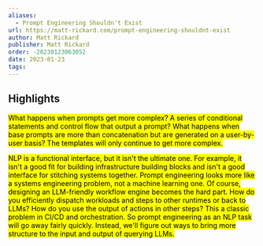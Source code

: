 ```yaml
---
aliases:
  - Prompt Engineering Shouldn't Exist
url: https://matt-rickard.com/prompt-engineering-shouldnt-exist
author: Matt Rickard
publisher: Matt Rickard
order: -20230123063052
date: 2023-01-23
tags:
---
```


## Highlights
<mark>What happens when prompts get more complex? A series of conditional statements and control flow that output a prompt? What happens when base prompts are more than concatenation but are generated on a user-by-user basis? The templates will only continue to get more complex.</mark>

<mark>NLP is a functional interface, but it isn't the ultimate one. For example, it isn't a good fit for building infrastructure building blocks and isn't a good interface for stitching systems together. Prompt engineering looks more like a systems engineering problem, not a machine learning one. Of course, designing an LLM-friendly workflow engine becomes the hard part. How do you efficiently dispatch workloads and steps to other runtimes or back to LLMs? How do you use the output of actions in other steps? This a classic problem in CI/CD and orchestration. So prompt engineering as an NLP task will go away fairly quickly. Instead, we'll figure out ways to bring more structure to the input and output of querying LLMs.</mark>

